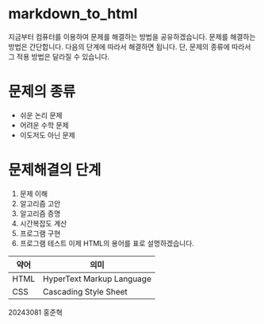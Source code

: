 # markdown_to_html

지금부터 컴퓨터를 이용하여 문제를 해결하는 방법을 공유하겠습니다. 문제를 해결하는 방법은 간단합니다. 다음의 단계에 따라서 해결하면 됩니다.
단, 문제의 종류에 따라서 그 적용 방법은 달라질 수 있습니다.

# 문제의 종류
- 쉬운 논리 문제
- 어려운 수학 문제
- 이도저도 아닌 문제
# 문제해결의 단계
1. 문제 이해
2. 알고리즘 고안
3. 알고리즘 증명
4. 시간복잡도 계산
5. 프로그램 구현
6. 프로그램 테스트
이제 HTML의 용어를 표로 설명하겠습니다.

| 약어 | 의미 |
|----------|----------|
| HTML | HyperText Markup Language |
| CSS | Cascading Style Sheet |
20243081 홍준혁
